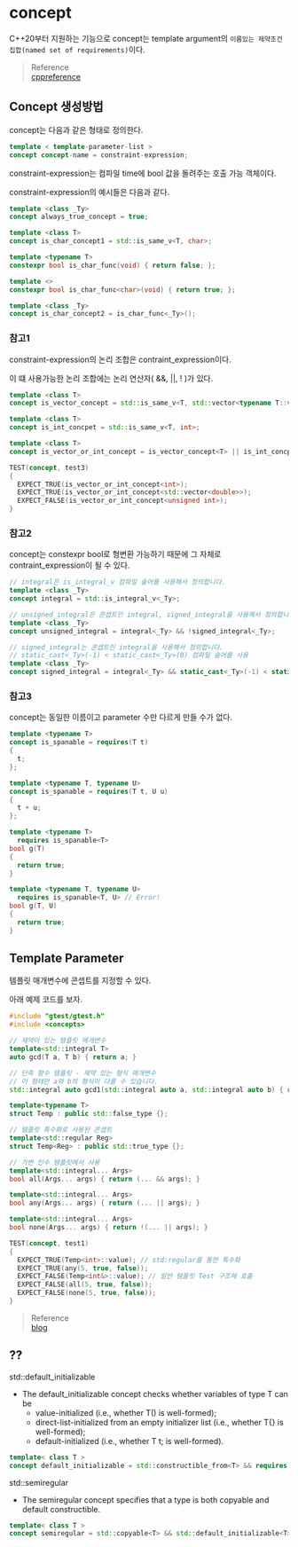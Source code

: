 # concept

C++20부터 지원하는 기능으로 concept는 template argument의 `이름있는 제약조건 집합(named set of requirements)`이다.

> Reference  
> [cppreference](https://en.cppreference.com/w/cpp/language/constraints#Concepts)

## Concept 생성방법
concept는 다음과 같은 형태로 정의한다.

```cpp
template < template-parameter-list >
concept concept-name = constraint-expression;
```

constraint-expression는 컴파일 time에 bool 값을 돌려주는 호출 가능 객체이다.

constraint-expression의 예시들은 다음과 같다.

``` cpp
template <class _Ty>
concept always_true_concept = true;

template <class T>
concept is_char_concept1 = std::is_same_v<T, char>;

template <typename T>
constexpr bool is_char_func(void) { return false; };

template <>
constexpr bool is_char_func<char>(void) { return true; };

template <class _Ty>
concept is_char_concept2 = is_char_func<_Ty>();
```

### 참고1
constraint-expression의 논리 조합은 contraint_expression이다.

이 떄 사용가능한 논리 조합에는 논리 연산자( &&, ||, ! )가 있다.

``` cpp
template <class T>
concept is_vector_concept = std::is_same_v<T, std::vector<typename T::value_type>>;

template <class T>
concept is_int_concpet = std::is_same_v<T, int>;

template <class T>
concept is_vector_or_int_concept = is_vector_concept<T> || is_int_concpet<T>;

TEST(concept, test3)
{
  EXPECT_TRUE(is_vector_or_int_concept<int>);
  EXPECT_TRUE(is_vector_or_int_concept<std::vector<double>>);
  EXPECT_FALSE(is_vector_or_int_concept<unsigned int>);
}
```

### 참고2

concept는 constexpr bool로 형변환 가능하기 때문에 그 자체로 contraint_expression이 될 수 있다.

```cpp
// integral은 is_integral_v 컴파일 술어를 사용해서 정의합니다.
template <class _Ty>
concept integral = std::is_integral_v<_Ty>;

// unsigned_integral은 콘셉트인 integral, signed_integral을 사용해서 정의합니다.
template <class _Ty>
concept unsigned_integral = integral<_Ty> && !signed_integral<_Ty>;

// signed_integral는 콘셉트인 integral을 사용해서 정의합니다. 
// static_cast<_Ty>(-1) < static_cast<_Ty>(0) 컴파일 술어를 사용
template <class _Ty>
concept signed_integral = integral<_Ty> && static_cast<_Ty>(-1) < static_cast<_Ty>(0);
```
### 참고3
concept는 동일한 이름이고 parameter 수만 다르게 만들 수가 없다.

```cpp
template <typename T>
concept is_spanable = requires(T t)
{
  t;
};

template <typename T, typename U>
concept is_spanable = requires(T t, U u)
{
  t + u;
};

template <typename T>
  requires is_spanable<T>
bool g(T)
{
  return true;
}

template <typename T, typename U>
  requires is_spanable<T, U> // Error!
bool g(T, U)
{
  return true;
}


```


## Template Parameter

템플릿 매개변수에 콘셉트를 지정할 수 있다. 

아래 예제 코드를 보자.

```cpp
#include "gtest/gtest.h"
#include <concepts>

// 제약이 있는 템플릿 매개변수
template<std::integral T>
auto gcd(T a, T b) { return a; }

// 단축 함수 템플릿 - 제약 있는 형식 매개변수 
// 이 형태만 a와 b의 형식이 다를 수 있습니다.
std::integral auto gcd1(std::integral auto a, std::integral auto b) { return a; }

template<typename T>
struct Temp : public std::false_type {};

// 템플릿 특수화로 사용된 콘셉트
template<std::regular Reg>
struct Temp<Reg> : public std::true_type {};

// 가변 인수 템플릿에서 사용
template<std::integral... Args>
bool all(Args... args) { return (... && args); }

template<std::integral... Args>
bool any(Args... args) { return (... || args); }

template<std::integral... Args>
bool none(Args... args) { return !(... || args); }

TEST(concept, test1)
{
  EXPECT_TRUE(Temp<int>::value); // std:regular를 통한 특수화
  EXPECT_TRUE(any(5, true, false));
  EXPECT_FALSE(Temp<int&>::value); // 일반 템플릿 Test 구조체 호출   
  EXPECT_FALSE(all(5, true, false));
  EXPECT_FALSE(none(5, true, false));
}
```

> Reference  
> [blog](https://jungwoong.tistory.com/99)  

## ??


std::default_initializable
* The default_initializable concept checks whether variables of type T can be
  * value-initialized (i.e., whether T() is well-formed);
  * direct-list-initialized from an empty initializer list (i.e., whether T{} is well-formed);
  * default-initialized (i.e., whether T t; is well-formed).
```cpp
template< class T >
concept default_initializable = std::constructible_from<T> && requires { T{}; } &&
```


std::semiregular
* The semiregular concept specifies that a type is both copyable and default constructible.
```cpp
template< class T >
concept semiregular = std::copyable<T> && std::default_initializable<T>;
```
